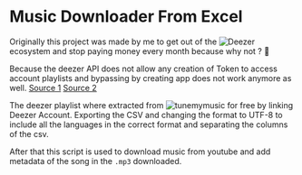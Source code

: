 # Music Downloader From Excel

Originally this project was made by me to get out of the ![Deezer](https://img.shields.io/badge/Deezer-FEAA2D?style=for-the-badge&logo=deezer&logoColor=white) ecosystem and stop paying money every month because why not ? 🐀

Because the deezer API does not allow any creation of Token to access account playlists and bypassing by creating app does not work anymore as well.
[Source 1](https://www.reddit.com/r/deezer/comments/1bizi0k/i_cant_get_api_key_for_some_reason/)
[Source 2](https://developers.deezer.com/api/search)

The deezer playlist where extracted from ![tunemymusic](https://www.tunemymusic.com/) for free by linking Deezer Account.
Exporting the CSV and changing the format to UTF-8 to include all the languages in the correct format and separating the columns of the csv.

After that this script is used to download music from youtube and add metadata of the song in the ```.mp3``` downloaded.


